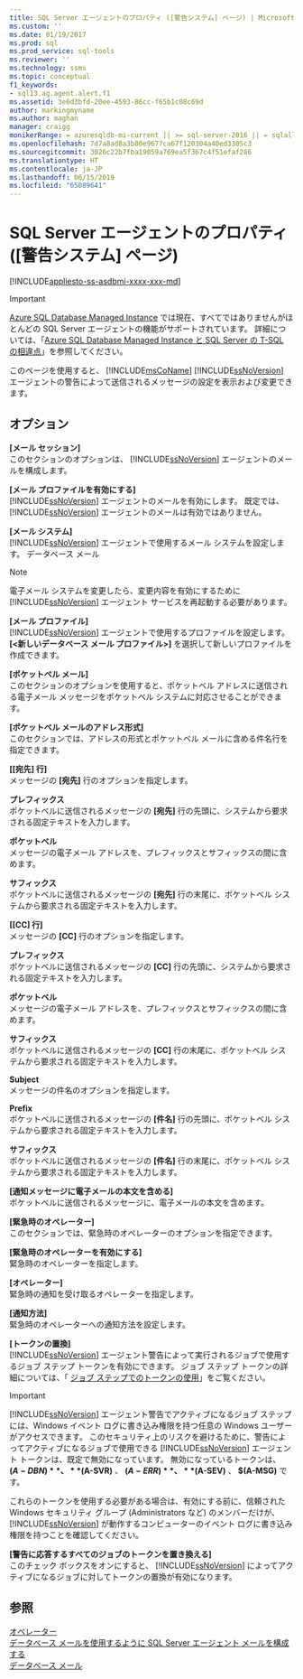 ```yaml
---
title: SQL Server エージェントのプロパティ ([警告システム] ページ) | Microsoft Docs
ms.custom: ''
ms.date: 01/19/2017
ms.prod: sql
ms.prod_service: sql-tools
ms.reviewer: ''
ms.technology: ssms
ms.topic: conceptual
f1_keywords:
- sql13.ag.agent.alert.f1
ms.assetid: 3e6d3bfd-20ee-4593-86cc-f65b1c08c69d
author: markingmyname
ms.author: maghan
manager: craigg
monikerRange: = azuresqldb-mi-current || >= sql-server-2016 || = sqlallproducts-allversions
ms.openlocfilehash: 7d7a8ad8a3b80e9677ca67f120304a40ed3305c3
ms.sourcegitcommit: 3026c22b7fba19059a769ea5f367c4f51efaf286
ms.translationtype: HT
ms.contentlocale: ja-JP
ms.lasthandoff: 06/15/2019
ms.locfileid: "65089641"
---
```

# <a name="sql-server-agent-properties-alert-system-page"></a>SQL Server エージェントのプロパティ ([警告システム] ページ)
[!INCLUDE[appliesto-ss-asdbmi-xxxx-xxx-md](../../includes/appliesto-ss-asdbmi-xxxx-xxx-md.md)]

> [!IMPORTANT]  
> [Azure SQL Database Managed Instance](https://docs.microsoft.com/azure/sql-database/sql-database-managed-instance) では現在、すべてではありませんがほとんどの SQL Server エージェントの機能がサポートされています。 詳細については、「[Azure SQL Database Managed Instance と SQL Server の T-SQL の相違点](https://docs.microsoft.com/azure/sql-database/sql-database-managed-instance-transact-sql-information#sql-server-agent)」を参照してください。

このページを使用すると、 [!INCLUDE[msCoName](../../includes/msconame_md.md)] [!INCLUDE[ssNoVersion](../../includes/ssnoversion-md.md)] エージェントの警告によって送信されるメッセージの設定を表示および変更できます。  
  
## <a name="options"></a>オプション  
**[メール セッション]**  
このセクションのオプションは、 [!INCLUDE[ssNoVersion](../../includes/ssnoversion-md.md)] エージェントのメールを構成します。  
  
**[メール プロファイルを有効にする]**  
[!INCLUDE[ssNoVersion](../../includes/ssnoversion-md.md)] エージェントのメールを有効にします。 既定では、 [!INCLUDE[ssNoVersion](../../includes/ssnoversion-md.md)] エージェントのメールは有効ではありません。  
  
**[メール システム]**  
[!INCLUDE[ssNoVersion](../../includes/ssnoversion-md.md)] エージェントで使用するメール システムを設定します。 データベース メール  
  
> [!NOTE]  
> 電子メール システムを変更したら、変更内容を有効にするために [!INCLUDE[ssNoVersion](../../includes/ssnoversion-md.md)] エージェント サービスを再起動する必要があります。  
  
**[メール プロファイル]**  
[!INCLUDE[ssNoVersion](../../includes/ssnoversion-md.md)] エージェントで使用するプロファイルを設定します。 **[\<新しいデータベース メール プロファイル>]** を選択して新しいプロファイルを作成できます。  
  
**[ポケットベル メール]**  
このセクションのオプションを使用すると、ポケットベル アドレスに送信される電子メール メッセージをポケットベル システムに対応させることができます。  
  
**[ポケットベル メールのアドレス形式]**  
このセクションでは、アドレスの形式とポケットベル メールに含める件名行を指定できます。  
  
**[[宛先] 行]**  
メッセージの **[宛先]** 行のオプションを指定します。  
  
**プレフィックス**  
ポケットベルに送信されるメッセージの **[宛先]** 行の先頭に、システムから要求される固定テキストを入力します。  
  
**ポケットベル**  
メッセージの電子メール アドレスを、プレフィックスとサフィックスの間に含めます。  
  
**サフィックス**  
ポケットベルに送信されるメッセージの **[宛先]** 行の末尾に、ポケットベル システムから要求される固定テキストを入力します。  
  
**[[CC] 行]**  
メッセージの **[CC]** 行のオプションを指定します。  
  
**プレフィックス**  
ポケットベルに送信されるメッセージの **[CC]** 行の先頭に、システムから要求される固定テキストを入力します。  
  
**ポケットベル**  
メッセージの電子メール アドレスを、プレフィックスとサフィックスの間に含めます。  
  
**サフィックス**  
ポケットベルに送信されるメッセージの **[CC]** 行の末尾に、ポケットベル システムから要求される固定テキストを入力します。  
  
**Subject**  
メッセージの件名のオプションを指定します。  
  
**Prefix**  
ポケットベルに送信されるメッセージの **[件名]** 行の先頭に、ポケットベル システムから要求される固定テキストを入力します。  
  
**サフィックス**  
ポケットベルに送信されるメッセージの **[件名]** 行の末尾に、ポケットベル システムから要求される固定テキストを入力します。  
  
**[通知メッセージに電子メールの本文を含める]**  
ポケットベルに送信されるメッセージに、電子メールの本文を含めます。  
  
**[緊急時のオペレーター]**  
このセクションでは、緊急時のオペレーターのオプションを指定できます。  
  
**[緊急時のオペレーターを有効にする]**  
緊急時のオペレーターを指定します。  
  
**[オペレーター]**  
緊急時の通知を受け取るオペレーターを指定します。  
  
**[通知方法]**  
緊急時のオペレーターへの通知方法を設定します。  
  
**[トークンの置換]**  
[!INCLUDE[ssNoVersion](../../includes/ssnoversion-md.md)] エージェント警告によって実行されるジョブで使用するジョブ ステップ トークンを有効にできます。 ジョブ ステップ トークンの詳細については、「 [ジョブ ステップでのトークンの使用](../../ssms/agent/use-tokens-in-job-steps.md)」をご覧ください。  
  
> [!IMPORTANT]  
> [!INCLUDE[ssNoVersion](../../includes/ssnoversion-md.md)] エージェント警告でアクティブになるジョブ ステップには、Windows イベント ログに書き込み権限を持つ任意の Windows ユーザーがアクセスできます。 このセキュリティ上のリスクを避けるために、警告によってアクティブになるジョブで使用できる [!INCLUDE[ssNoVersion](../../includes/ssnoversion-md.md)] エージェント トークンは、既定で無効になっています。 無効になっているトークンは、 **$(A-DBN)** 、 **$(A-SVR)** 、 **$(A-ERR)** 、 **$(A-SEV)** 、 **$(A-MSG)** です。  
>   
> これらのトークンを使用する必要がある場合は、有効にする前に、信頼された Windows セキュリティ グループ (Administrators など) のメンバーだけが、 [!INCLUDE[ssNoVersion](../../includes/ssnoversion-md.md)] が動作するコンピューターのイベント ログに書き込み権限を持つことを確認してください。  
  
**[警告に応答するすべてのジョブのトークンを置き換える]**  
このチェック ボックスをオンにすると、 [!INCLUDE[ssNoVersion](../../includes/ssnoversion-md.md)] によってアクティブになるジョブに対してトークンの置換が有効になります。  
  
## <a name="see-also"></a>参照  
[オペレーター](../../ssms/agent/operators.md)  
[データベース メールを使用するように SQL Server エージェント メールを構成する](../../relational-databases/database-mail/configure-sql-server-agent-mail-to-use-database-mail.md)  
[データベース メール](../../relational-databases/database-mail/database-mail.md)  
  
